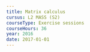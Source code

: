```yaml
---
title: Matrix calculus
cursus: L2 MASS (S2)
courseType: Exercise sessions
courseHours: 36
year: 2016
date: 2017-01-01
---
```

